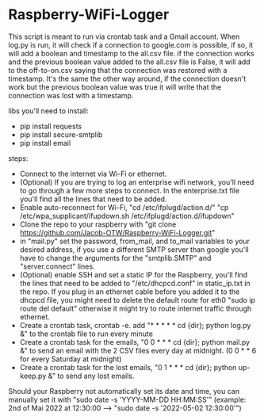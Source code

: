 # Raspberry-WiFi-Logger
This script is meant to run via crontab task and a Gmail account.
When log.py is run, it will check if a connection to google.com is possible, if so, it will add a boolean and timestamp to the all.csv file.
if the connection works and the previous boolean value added to the all.csv file is False, it will add to the off-to-on.csv saying that the
connection was restored with a timestamp. It's the same the other way around, if the connection doesn't work but the previous boolean value was true it will
write that the connection was lost with a timestamp.

libs you'll need to install:
- pip install requests
- pip install secure-smtplib
- pip install email

steps:
- Connect to the internet via Wi-Fi or ethernet.
- (Optional) If you are trying to log an enterprise wifi network, you'll need to go through a few more steps to connect. In the enterprise.txt file you'll find all the lines that need to be added.
- Enable auto-reconnect for Wi-Fi, "cd /etc/ifplugd/action.d/" "cp /etc/wpa_supplicant/ifupdown.sh /etc/ifplugd/action.d/ifupdown"
- Clone the repo to your raspberry with "git clone https://github.com/Jacob-OTW/Raspberry-WiFi-Logger.git"
- in "mail.py" set the password, from_mail, and to_mail variables to your desired address, if you use a different SMTP server than google you'll
  have to change the arguments for the "smtplib.SMTP" and "server.connect" lines.
- (Optional) enable SSH and set a static IP for the Raspberry, you'll find the lines that need to be added to "/etc/dhcpcd.conf" in static_ip.txt in the repo. If you plug in an ethernet cable before you added it to the dhcpcd file, you might need to delete the default route for eth0 "sudo ip route del default" otherwise it might try to route internet traffic through ethernet.
- Create a crontab task, crontab -e. add "* * * * * cd {dir}; python log.py &" to the crontab file to run every minute
- Create a crontab task for the emails, "0 0 * * * cd {dir}; python mail.py &" to send an email with the 2 CSV files every day at midnight. (0 0 * * 6 for every Saturday at midnight)
- Create a crontab task for the lost emails, "0 1 * * * cd {dir}; python up-keep.py &" to send any lost emails.

Should your Raspberry not automatically set its date and time, you can manually set it with "sudo date -s 'YYYY-MM-DD HH:MM:SS'" (example: 2nd of Mai 2022 at 12:30:00 --> "sudo date -s '2022-05-02 12:30:00'")
